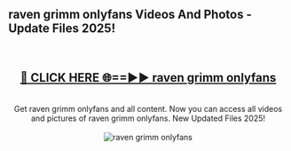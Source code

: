 <h2>raven grimm onlyfans Videos And Photos - Update Files 2025!</h2>
<br>
<div align="center">
<h2><a href="https://linkcuts.com/hfmhzwbr" rel="nofollow">🔴 CLICK HERE 🌐==►► raven grimm onlyfans</a></h2>
<br>
Get raven grimm onlyfans and all content. Now you can access all videos and pictures of raven grimm onlyfans. New Updated Files 2025!
<br>
<br>
<a href="https://linkcuts.com/hfmhzwbr" rel="nofollow" data-target="animated-image.originalLink"><img src="https://i.ibb.co.com/WyWwxjT/player-gif2.gif" alt="raven grimm onlyfans" style="max-width: 100%; display: inline-block;" data-target="animated-image.originalImage"></a>
</div>
<br>